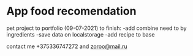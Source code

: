# App food recomendation
pet project to portfolio
(09-07-2021)
to finish:
-add combine need to by ingredients
-save data on localstorage
-add recipe to base


contact me +375336747272
and zoroo@mail.ru
